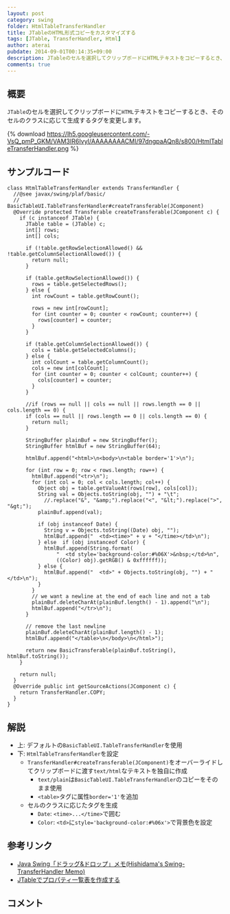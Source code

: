 ```yaml
---
layout: post
category: swing
folder: HtmlTableTransferHandler
title: JTableのHTML形式コピーをカスタマイズする
tags: [JTable, TransferHandler, Html]
author: aterai
pubdate: 2014-09-01T00:14:35+09:00
description: JTableのセルを選択してクリップボードにHTMLテキストをコピーするとき、そのセルのクラスに応じて生成するタグを変更します。
comments: true
---
```

## 概要
`JTable`のセルを選択してクリップボードに`HTML`テキストをコピーするとき、そのセルのクラスに応じて生成するタグを変更します。

{% download https://lh5.googleusercontent.com/-VsQ_pmP_GKM/VAM3IR6IvyI/AAAAAAAACMI/97dngpaAQn8/s800/HtmlTableTransferHandler.png %}

## サンプルコード
<pre class="prettyprint"><code>class HtmlTableTransferHandler extends TransferHandler {
  //@see javax/swing/plaf/basic/
  //     BasicTableUI.TableTransferHandler#createTransferable(JComponent)
  @Override protected Transferable createTransferable(JComponent c) {
    if (c instanceof JTable) {
      JTable table = (JTable) c;
      int[] rows;
      int[] cols;

      if (!table.getRowSelectionAllowed() &amp;&amp; !table.getColumnSelectionAllowed()) {
        return null;
      }

      if (table.getRowSelectionAllowed()) {
        rows = table.getSelectedRows();
      } else {
        int rowCount = table.getRowCount();

        rows = new int[rowCount];
        for (int counter = 0; counter &lt; rowCount; counter++) {
          rows[counter] = counter;
        }
      }

      if (table.getColumnSelectionAllowed()) {
        cols = table.getSelectedColumns();
      } else {
        int colCount = table.getColumnCount();
        cols = new int[colCount];
        for (int counter = 0; counter &lt; colCount; counter++) {
          cols[counter] = counter;
        }
      }

      //if (rows == null || cols == null || rows.length == 0 || cols.length == 0) {
      if (cols == null || rows.length == 0 || cols.length == 0) {
        return null;
      }

      StringBuffer plainBuf = new StringBuffer();
      StringBuffer htmlBuf = new StringBuffer(64);

      htmlBuf.append("&lt;html&gt;\n&lt;body&gt;\n&lt;table border='1'&gt;\n");

      for (int row = 0; row &lt; rows.length; row++) {
        htmlBuf.append("&lt;tr&gt;\n");
        for (int col = 0; col &lt; cols.length; col++) {
          Object obj = table.getValueAt(rows[row], cols[col]);
          String val = Objects.toString(obj, "") + "\t";
            //.replace("&amp;", "&amp;amp;").replace("&lt;", "&amp;lt;").replace("&gt;", "&amp;gt;");
          plainBuf.append(val);

          if (obj instanceof Date) {
            String v = Objects.toString((Date) obj, "");
            htmlBuf.append("  &lt;td&gt;&lt;time&gt;" + v + "&lt;/time&gt;&lt;/td&gt;\n");
          } else  if (obj instanceof Color) {
            htmlBuf.append(String.format(
                "  &lt;td style='background-color:#%06X'&gt;&amp;nbsp;&lt;/td&gt;%n",
                ((Color) obj).getRGB() &amp; 0xffffff));
          } else {
            htmlBuf.append("  &lt;td&gt;" + Objects.toString(obj, "") + "&lt;/td&gt;\n");
          }
        }
        // we want a newline at the end of each line and not a tab
        plainBuf.deleteCharAt(plainBuf.length() - 1).append("\n");
        htmlBuf.append("&lt;/tr&gt;\n");
      }

      // remove the last newline
      plainBuf.deleteCharAt(plainBuf.length() - 1);
      htmlBuf.append("&lt;/table&gt;\n&lt;/body&gt;\n&lt;/html&gt;");

      return new BasicTransferable(plainBuf.toString(), htmlBuf.toString());
    }

    return null;
  }
  @Override public int getSourceActions(JComponent c) {
    return TransferHandler.COPY;
  }
}
</code></pre>

## 解説
- 上: デフォルトの`BasicTableUI.TableTransferHandler`を使用
- 下: `HtmlTableTransferHandler`を設定
    - `TransferHandler#createTransferable(JComponent)`をオーバーライドしてクリップボードに渡す`text/html`なテキストを独自に作成
        - `text/plain`は`BasicTableUI.TableTransferHandler`のコピーをそのまま使用
        - `<table>`タグに属性`border='1'`を追加
    - セルのクラスに応じたタグを生成
        - `Date`: `<time>...</time>`で囲む
        - `Color`: `<td>`に`style='background-color:#%06x'>`で背景色を設定

<!-- dummy comment line for breaking list -->

## 参考リンク
- [Java Swing「ドラッグ&ドロップ」メモ(Hishidama's Swing-TransferHandler Memo)](http://www.ne.jp/asahi/hishidama/home/tech/java/swing/TransferHandler.html)
- [JTableでプロパティ一覧表を作成する](http://ateraimemo.com/Swing/PropertyTable.html)

<!-- dummy comment line for breaking list -->

## コメント
